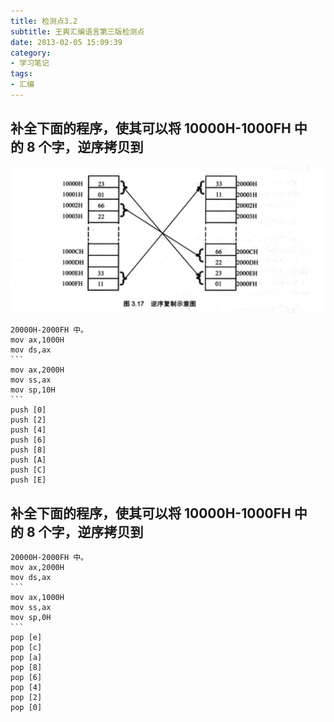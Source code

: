 ```yaml
---
title: 检测点3.2
subtitle: 王爽汇编语言第三版检测点
date: 2013-02-05 15:09:39
category:
- 学习笔记
tags: 
- 汇编
---
```


## 补全下面的程序，使其可以将 10000H-1000FH 中的 8 个字，逆序拷贝到
![图片3.6](2013-02-05-检测点3-2/Jietu20190530-202538.jpg)

    20000H-2000FH 中。
    mov ax,1000H
    mov ds,ax
    ```
    mov ax,2000H
    mov ss,ax
    mov sp,10H
    ```
    push [0]
    push [2]
    push [4]
    push [6]
    push [8]
    push [A]
    push [C]
    push [E]

## 补全下面的程序，使其可以将 10000H-1000FH 中的 8 个字，逆序拷贝到
    20000H-2000FH 中。
    mov ax,2000H
    mov ds,ax
    ```
    mov ax,1000H
    mov ss,ax
    mov sp,0H
    ```
    pop [e]
    pop [c]
    pop [a]
    pop [8]
    pop [6]
    pop [4]
    pop [2]
    pop [0]
